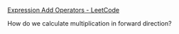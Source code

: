 [Expression Add Operators - LeetCode](https://leetcode.com/problems/expression-add-operators/description/)

How do we calculate multiplication in forward direction?